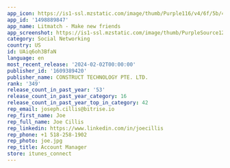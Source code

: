 ```yaml
---
app_icon: https://is1-ssl.mzstatic.com/image/thumb/Purple116/v4/6f/5b/42/6f5b4243-dde6-617f-8968-9806d03cbea1/AppIcon-0-0-1x_U007ephone-0-0-0-85-220.png/1024x1024bb.png
app_id: '1498889847'
app_name: Litmatch - Make new friends
app_screenshot: https://is1-ssl.mzstatic.com/image/thumb/PurpleSource126/v4/4b/e5/2d/4be52d83-8722-f439-d8ab-3701c7bd3ced/d158983a-2b22-454b-b888-3c11350ba100_1242x2688_1.png/1242x2688bb.png
category: Social Networking
country: US
id: UAiq6oh3BfaN
language: en
most_recent_release: '2024-02-02T00:00:00'
publisher_id: '1609389420'
publisher_name: CONSTRUCT TECHNOLOGY PTE. LTD.
rank: '349'
release_count_in_past_year: '53'
release_count_in_past_year_category: 16
release_count_in_past_year_top_in_category: 42
rep_email: joseph.cillis@bitrise.io
rep_first_name: Joe
rep_full_name: Joe Cillis
rep_linkedin: https://www.linkedin.com/in/joecillis
rep_phone: +1 518-258-1902
rep_photo: joe.jpg
rep_title: Account Manager
store: itunes_connect
---
```

